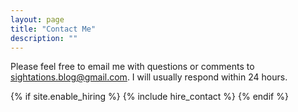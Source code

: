 ```yaml
---
layout: page
title: "Contact Me"
description: ""
---
```


Please feel free to email me with questions or comments to [sightations.blog@gmail.com](mailto:sightations.blog@gmail.com).  I will usually respond within 24 hours.

{% if site.enable_hiring %}
{% include hire_contact %}
{% endif %}
